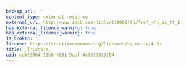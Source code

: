 ```yaml
---
backup_url: ''
content_type: external-resource
external_url: http://www.imdb.com/title/tt0066491/?ref_=fn_al_tt_1
has_external_licence_warning: true
has_external_license_warning: true
is_broken: ''
license: https://creativecommons.org/licenses/by-nc-sa/4.0/
title: _Tristana_
uid: cdb0250d-33b5-4631-9aaf-0c3053313504
---
```

